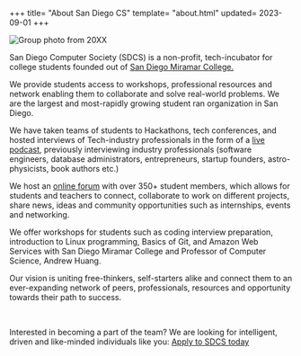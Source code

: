 +++
title= "About San Diego CS"
template= "about.html"
updated= 2023-09-01
+++

![Group photo from 20XX](/assets/team-photo_legacy.jpg)

San Diego Computer Society (SDCS) is a non-profit, tech-incubator for college students founded out of [San Diego Miramar College.](https://sdmiramar.edu)

We provide students access to workshops, professional resources and network enabling them to collaborate and solve real-world problems. We are the largest and most-rapidly growing student ran organization in San Diego.

We have taken teams of students to Hackathons, tech conferences, and hosted interviews of Tech-industry professionals in the form of a [live podcast](https://pubmix.site/pubcast), previously interviewing industry professionals (software engineers, database administrators, entrepreneurs, startup founders, astro-physicists, book authors etc.)

We host an [online forum](https://discord.gg/HMWFMAE3XQ) with over 350+ student members, which allows for students and teachers to connect, collaborate to work on different projects, share news, ideas and community opportunities such as internships, events and networking.

We offer workshops for students such as coding interview preparation, introduction to Linux programming, Basics of Git, and Amazon Web Services with San Diego Miramar College and Professor of Computer Science, Andrew Huang.

Our vision is uniting free-thinkers, self-starters alike and connect them to an ever-expanding network of peers, professionals, resources and opportunity towards their path to success.

<br>

Interested in becoming a part of the team? We are looking for intelligent, driven and like-minded individuals like you: [Apply to SDCS today](https://docs.google.com/forms/d/e/1FAIpQLSeonzl4QHPYOwpJj-mtQd-CBJgMZOtLbSaJw9eTN68MjjG_vQ/viewform)
